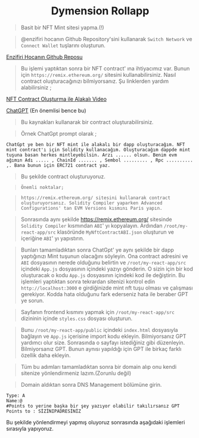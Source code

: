 <h1 align="center"> Dymension Rollapp </h1>

>Basit bir NFT Mint sitesi yapma.(!)

>@enzifiri hocanın Github Repository'sini kullanarak `Switch Network` ve `Connect Wallet` tuşlarını oluşturun.

[Enzifiri Hocanın Github Reposu](https://github.com/enzifiri/dApp-Starter-RC)

>Bu işlemi yaptıktan sonra bir NFT contract' ına ihtiyacımız var. Bunun için `https://remix.ethereum.org/` sitesini kullanabilirsiniz. 
>Nasıl contract oluşturacağınızı bilmiyorsanız. Şu linklerden yardım alabilirsiniz ;

[NFT Contract Oluşturma ile Alakalı Video](https://www.youtube.com/watch?v=GwFQg8ROZfo&t)

[ChatGPT](https://chat.openai.com/) (En önemlisi bence bu)

>Bu kaynakları kullanarak bir contract oluşturabilirsiniz. 

>Örnek ChatGpt prompt olarak ;

```
ChatGpt ye ben bir NFT mint ile alakalı bir dapp oluşturacağım. NFT mint contract'ı için Solidity kullanacağım. Oluşturacağım dappde mint tuşuna basan herkes mintleyebilsin. Arzı ...... olsun. Benim evm ağımın Adı ..... , ChainId ....... , Sembol ......... , Rpc .......... ,. Bana bunun için ERC721 contract yaz.
```

>Bu şekilde contract oluşturuyoruz.

>`Önemli noktalar;`

>`https://remix.ethereum.org/ sitesini kullanarak contract oluşturuyorsanız. Solidity Compiler yaparken Advanced Configurations' tan EVM Versions kısmını Paris yapın.`

>Sonrasında aynı şekilde  https://remix.ethereum.org/ sitesinde `Solidity Compiler` kısmından `ABI`' yı kopyalayın. Ardından `/root/my-react-app/src` klasöründe `MyNftContractABI.json` oluşturun ve içeriğine `ABI`' yı yapıstırın.

>Bunları tamamladıktan sonra ChatGpt' ye aynı şekilde bir dapp yaptığınızı Mint tuşunun olacağını söyleyin. Ona contract adresini ve `ABI` dosyasının nerede olduğunu belirtin ve `/root/my-react-app/src` içindeki `App.js` dosyasının içindeki yazıyı gönderin. O sizin için bir kod oluşturacak o kodu `App.js` dosyasının içindeki kod ile değiştirin. Bu işlemleri yaptıktan sonra tekrardan sitenizi kontrol edin `http://localhost:3000` e girdiğinizde mint nft tuşu olması ve çalışması gerekiyor. Kodda hata olduğunu fark ederseniz hata ile beraber GPT ye sorun. 

>Sayfanın frontend kısmını yapmak için
`/root/my-react-app/src` dizininin içinde `styles.css` dosyası oluşturun.

>Bunu `/root/my-react-app/public` içindeki `index.html` dosyasıyla bağlayın ve `App.js` içerisine import kodu ekleyin. Bilmiyorsanız GPT yardımcı olur size. Sonrasında o sayfayı istediğiniz gibi düzenleyin. Bilmiyorsanız GPT. Bunun aynısı yapıldığı için GPT ile birkaç farklı özellik daha ekleyin.

>Tüm bu adımları tamamladıktan sonra bir domain alıp onu kendi sitenize yönlendirmeniz lazım.(Zorunlu değil)

>Domain aldıktan sonra DNS Management bölümüne girin. 
```
Type: A  
Name:@ 
#Points to yerine başka bir şey yazıyor olabilir takılırsanız GPT
Points to : SİZİNIPADRESİNİZ 
```

Bu şekilde yönlendirmeyi yapmış oluyoruz sonrasında aşağıdaki işlemleri sırasıyla yapıyoruz.
